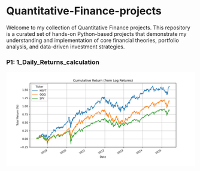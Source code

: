 # Quantitative-Finance-projects
Welcome to my collection of Quantitative Finance projects. This repository is a curated set of hands-on Python-based projects that demonstrate my understanding and implementation of core financial theories, portfolio analysis, and data-driven investment strategies.

### P1: 1_Daily_Returns_calculation

![Cumulative Log Return](Figures/cumulative_log_return.png)

